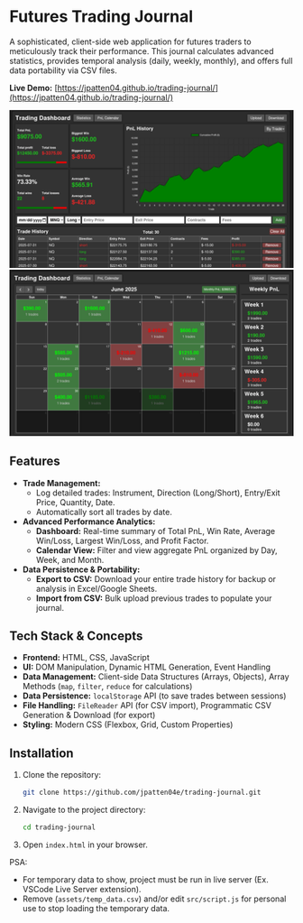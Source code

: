 # Futures Trading Journal

A sophisticated, client-side web application for futures traders to meticulously track their performance. This journal calculates advanced statistics, provides temporal analysis (daily, weekly, monthly), and offers full data portability via CSV files.

**Live Demo:** [https://jpatten04.github.io/trading-journal/](https://jpatten04.github.io/trading-journal/)

![Futures Trading Journal Stats Screenshot](./assets/trading-journal-stats.png)
![Futures Trading Journal Calendar Screenshot](./assets/trading-journal-calendar.png)

## Features

*   **Trade Management:**
    *   Log detailed trades: Instrument, Direction (Long/Short), Entry/Exit Price, Quantity, Date.
    *   Automatically sort all trades by date.
*   **Advanced Performance Analytics:**
    *   **Dashboard:** Real-time summary of Total PnL, Win Rate, Average Win/Loss, Largest Win/Loss, and Profit Factor.
    *   **Calendar View:** Filter and view aggregate PnL organized by Day, Week, and Month.
*   **Data Persistence & Portability:**
    *   **Export to CSV:** Download your entire trade history for backup or analysis in Excel/Google Sheets.
    *   **Import from CSV:** Bulk upload previous trades to populate your journal.

## Tech Stack & Concepts

*   **Frontend:** HTML, CSS, JavaScript
*   **UI:** DOM Manipulation, Dynamic HTML Generation, Event Handling
*   **Data Management:** Client-side Data Structures (Arrays, Objects), Array Methods (`map`, `filter`, `reduce` for calculations)
*   **Data Persistence:** `localStorage` API (to save trades between sessions)
*   **File Handling:** `FileReader` API (for CSV import), Programmatic CSV Generation & Download (for export)
*   **Styling:** Modern CSS (Flexbox, Grid, Custom Properties)

## Installation

1.  Clone the repository:
    ```bash
    git clone https://github.com/jpatten04e/trading-journal.git
    ```
2.  Navigate to the project directory:
    ```bash
    cd trading-journal
    ```
3.  Open `index.html` in your browser.

PSA: 
* For temporary data to show, project must be run in live server (Ex. VSCode Live Server extension).
* Remove (`assets/temp_data.csv`) and/or edit `src/script.js` for personal use to stop loading the temporary data.

